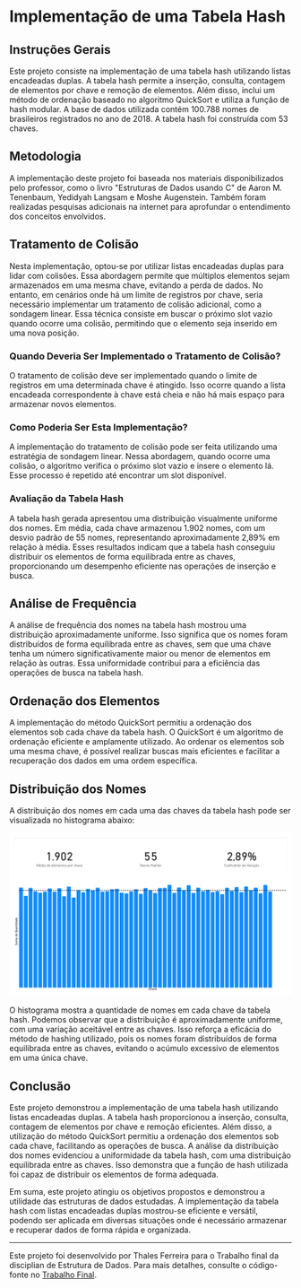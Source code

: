 # Implementação de uma Tabela Hash

## Instruções Gerais

Este projeto consiste na implementação de uma tabela hash utilizando listas encadeadas duplas. A tabela hash permite a inserção, consulta, contagem de elementos por chave e remoção de elementos. Além disso, inclui um método de ordenação baseado no algoritmo QuickSort e utiliza a função de hash modular. A base de dados utilizada contém 100.788 nomes de brasileiros registrados no ano de 2018. A tabela hash foi construída com 53 chaves.

## Metodologia

A implementação deste projeto foi baseada nos materiais disponibilizados pelo professor, como o livro "Estruturas de Dados usando C" de Aaron M. Tenenbaum, Yedidyah Langsam e Moshe Augenstein. Também foram realizadas pesquisas adicionais na internet para aprofundar o entendimento dos conceitos envolvidos.

## Tratamento de Colisão

Nesta implementação, optou-se por utilizar listas encadeadas duplas para lidar com colisões. Essa abordagem permite que múltiplos elementos sejam armazenados em uma mesma chave, evitando a perda de dados. No entanto, em cenários onde há um limite de registros por chave, seria necessário implementar um tratamento de colisão adicional, como a sondagem linear. Essa técnica consiste em buscar o próximo slot vazio quando ocorre uma colisão, permitindo que o elemento seja inserido em uma nova posição.

### Quando Deveria Ser Implementado o Tratamento de Colisão?

O tratamento de colisão deve ser implementado quando o limite de registros em uma determinada chave é atingido. Isso ocorre quando a lista encadeada correspondente à chave está cheia e não há mais espaço para armazenar novos elementos.

### Como Poderia Ser Esta Implementação?

A implementação do tratamento de colisão pode ser feita utilizando uma estratégia de sondagem linear. Nessa abordagem, quando ocorre uma colisão, o algoritmo verifica o próximo slot vazio e insere o elemento lá. Esse processo é repetido até encontrar um slot disponível.

### Avaliação da Tabela Hash

A tabela hash gerada apresentou uma distribuição visualmente uniforme dos nomes. Em média, cada chave armazenou 1.902 nomes, com um desvio padrão de 55 nomes, representando aproximadamente 2,89% em relação à média. Esses resultados indicam que a tabela hash conseguiu distribuir os elementos de forma equilibrada entre as chaves, proporcionando um desempenho eficiente nas operações de inserção e busca.

## Análise de Frequência

A análise de frequência dos nomes na tabela hash mostrou uma distribuição aproximadamente uniforme. Isso significa que os nomes foram distribuídos de forma equilibrada entre as chaves, sem que uma chave tenha um número significativamente maior ou menor de elementos em relação às outras. Essa uniformidade contribui para a eficiência das operações de busca na tabela hash.

## Ordenação dos Elementos

A implementação do método QuickSort permitiu a ordenação dos elementos sob cada chave da tabela hash. O QuickSort é um algoritmo de ordenação eficiente e amplamente utilizado. Ao ordenar os elementos sob uma mesma chave, é possível realizar buscas mais eficientes e facilitar a recuperação dos dados em uma ordem específica.

## Distribuição dos Nomes

A distribuição dos nomes em cada uma das chaves da tabela hash pode ser visualizada no histograma abaixo:

![Histograma M 53](./histograma.jpg)

O histograma mostra a quantidade de nomes em cada chave da tabela hash. Podemos observar que a distribuição é aproximadamente uniforme, com uma variação aceitável entre as chaves. Isso reforça a eficácia do método de hashing utilizado, pois os nomes foram distribuídos de forma equilibrada entre as chaves, evitando o acúmulo excessivo de elementos em uma única chave.

## Conclusão

Este projeto demonstrou a implementação de uma tabela hash utilizando listas encadeadas duplas. A tabela hash proporcionou a inserção, consulta, contagem de elementos por chave e remoção eficientes. Além disso, a utilização do método QuickSort permitiu a ordenação dos elementos sob cada chave, facilitando as operações de busca. A análise da distribuição dos nomes evidenciou a uniformidade da tabela hash, com uma distribuição equilibrada entre as chaves. Isso demonstra que a função de hash utilizada foi capaz de distribuir os elementos de forma adequada.

Em suma, este projeto atingiu os objetivos propostos e demonstrou a utilidade das estruturas de dados estudadas. A implementação da tabela hash com listas encadeadas duplas mostrou-se eficiente e versátil, podendo ser aplicada em diversas situações onde é necessário armazenar e recuperar dados de forma rápida e organizada.

---

Este projeto foi desenvolvido por Thales Ferreira para o Trabalho final da disciplian de Estrutura de Dados. Para mais detalhes, consulte o código-fonte no [Trabalho Final](https://github.com/thalesfb/ED-I/tree/main/Trabalho%20Final).
